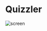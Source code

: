 # Quizzler

![screen](https://user-images.githubusercontent.com/43841583/73297136-13631700-421c-11ea-8c81-8ddb44495925.gif)
